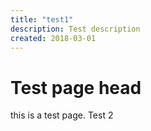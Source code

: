 ```yaml
---
title: "test1"
description: Test description
created: 2018-03-01
---
```


# Test page head

this is a test page. Test 2
